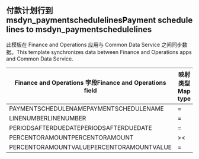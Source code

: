 ## <a name="payment-schedule-lines-to-msdyn_paymentschedulelines"></a><span data-ttu-id="e0459-101">付款计划行到 msdyn_paymentschedulelines</span><span class="sxs-lookup"><span data-stu-id="e0459-101">Payment schedule lines to msdyn_paymentschedulelines</span></span>

<span data-ttu-id="e0459-102">此模板在 Finance and Operations 应用与 Common Data Service 之间同步数据。</span><span class="sxs-lookup"><span data-stu-id="e0459-102">This template synchronizes data between Finance and Operations apps and Common Data Service.</span></span>

<span data-ttu-id="e0459-103">Finance and Operations 字段</span><span class="sxs-lookup"><span data-stu-id="e0459-103">Finance and Operations field</span></span> | <span data-ttu-id="e0459-104">映射类型</span><span class="sxs-lookup"><span data-stu-id="e0459-104">Map type</span></span> | <span data-ttu-id="e0459-105">其他 Dynamics 365 字段</span><span class="sxs-lookup"><span data-stu-id="e0459-105">Other Dynamics 365 field</span></span> | <span data-ttu-id="e0459-106">默认值</span><span class="sxs-lookup"><span data-stu-id="e0459-106">Default value</span></span>
---|---|---|---
<span data-ttu-id="e0459-107">PAYMENTSCHEDULENAME</span><span class="sxs-lookup"><span data-stu-id="e0459-107">PAYMENTSCHEDULENAME</span></span> | = | <span data-ttu-id="e0459-108">msdyn_paymentschedule.msdyn_name</span><span class="sxs-lookup"><span data-stu-id="e0459-108">msdyn_paymentschedule.msdyn_name</span></span> | 
<span data-ttu-id="e0459-109">LINENUMBER</span><span class="sxs-lookup"><span data-stu-id="e0459-109">LINENUMBER</span></span> | = | <span data-ttu-id="e0459-110">msdyn_linenumber</span><span class="sxs-lookup"><span data-stu-id="e0459-110">msdyn_linenumber</span></span> | 
<span data-ttu-id="e0459-111">PERIODSAFTERDUEDATE</span><span class="sxs-lookup"><span data-stu-id="e0459-111">PERIODSAFTERDUEDATE</span></span> | = | <span data-ttu-id="e0459-112">msdyn_periodsafterduedate</span><span class="sxs-lookup"><span data-stu-id="e0459-112">msdyn_periodsafterduedate</span></span> | 
<span data-ttu-id="e0459-113">PERCENTORAMOUNT</span><span class="sxs-lookup"><span data-stu-id="e0459-113">PERCENTORAMOUNT</span></span> | >< | <span data-ttu-id="e0459-114">msdyn_percentoramount</span><span class="sxs-lookup"><span data-stu-id="e0459-114">msdyn_percentoramount</span></span> | 
<span data-ttu-id="e0459-115">PERCENTORAMOUNTVALUE</span><span class="sxs-lookup"><span data-stu-id="e0459-115">PERCENTORAMOUNTVALUE</span></span> | = | <span data-ttu-id="e0459-116">msdyn_percentoramountvalue</span><span class="sxs-lookup"><span data-stu-id="e0459-116">msdyn_percentoramountvalue</span></span> | 

